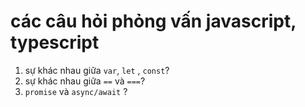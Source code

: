 # các câu hỏi phỏng vấn javascript, typescript

1. sự khác nhau giữa `var`, `let` , `const`?
2. sự khác nhau giữa `==` và `===`?
3. `promise` và `async/await` ? 

